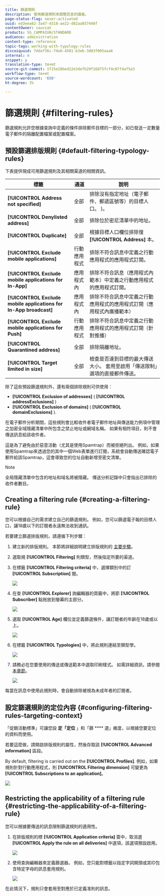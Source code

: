 ```yaml
---
title: 篩選規則
description: 使用篩選規則來調整訊息的讀者。
page-status-flag: never-activated
uuid: ed3eea62-3a47-4318-ae22-d82aa857448f
contentOwner: sauviat
products: SG_CAMPAIGN/STANDARD
audience: administration
content-type: reference
topic-tags: working-with-typology-rules
discoiquuid: 7ddaf36c-74e6-4501-b3eb-3d03f005aaa6
internal: n
snippet: y
translation-type: tm+mt
source-git-commit: 1f15e28bed22e3defb29f16875fcf4c07f4af5a3
workflow-type: tm+mt
source-wordcount: '650'
ht-degree: 3%

---
```



# 篩選規則 {#filtering-rules}

篩選規則允許您根據查詢中定義的條件排除郵件目標的一部分，如已發送一定數量電子郵件的隔離配置檔案或配置檔案。

## 預設篩選排版規則 {#default-filtering-typology-rules}

下表提供現成可用篩選規則及其相關渠道的相關資訊。

| 標籤 | 通道 | 說明 |
---------|----------|---------
| **[!UICONTROL Address not specified]** | 全部 | 排除沒有指定地址（電子郵件、郵遞區號等）的目標人口。 )。 |
| **[!UICONTROL Denylisted address]** | 全部 | 排除位於密尼清單中的地址。 |
| **[!UICONTROL Duplicate]** | 全部 | 根據目標人口欄位排除復 **[!UICONTROL Address]** 本。 |
| **[!UICONTROL Exclude mobile applications]** | 行動應用程式 | 排除不符合訊息中定義之行動應用程式的應用程式訂閱。 |
| **[!UICONTROL Exclude mobile applications for In-App]** | 應用程式內 | 排除不符合訊息（應用程式內範本）中定義之行動應用程式的應用程式訂閱。 |
| **[!UICONTROL Exclude mobile applications for In-App broadcast]** | 應用程式內 | 排除不符合訊息中定義之行動應用程式的應用程式訂閱（應用程式內廣播範本） |
| **[!UICONTROL Exclude mobile applications for Push]** | 行動應用程式 | 排除不符合訊息中定義之行動應用程式的應用程式訂閱（針對推播） |
| **[!UICONTROL Quarantined address]** | 全部 | 排除隔離地址。 |
| **[!UICONTROL Target limited in size]** | 全部 | 檢查是否達到目標的最大傳送大小。 套用至啟用「傳送限制」選項的直接郵件傳送。 |

除了這些預設篩選規則外，還有兩個排除規則可供使用：

* **[!UICONTROL Exclusion of addresses]** ( **[!UICONTROL addressExclusions]** )
* **[!UICONTROL Exclusion of domains]** ( **[!UICONTROL domainExclusions]** ).

在電子郵件分析期間，這些規則會比較收件者電子郵件地址與傳送能力例項中管理之加密全域隱藏清單中所包含之禁止地址或網域名稱。 如果有相符項目，則不會傳送訊息給該收件者。

這是為了避免由於惡意活動（尤其是使用Spamtrap）而被拒絕列出。 例如，如果使用Spamtrap來透過您的其中一個Web表單進行訂閱，系統會自動傳送確認電子郵件給該Spamtrap，這會導致您的位址自動新增至密文清單。

>[!NOTE]
>
>全局隱藏清單中包含的地址和域名將被隱藏。 傳送分析記錄中只會指出已排除的收件者數目。

## Creating a filtering rule {#creating-a-filtering-rule}

您可以根據自己的需求建立自己的篩選規則。 例如，您可以篩選電子報的目標人口，讓18歲以下的訂閱者永遠無法收到通訊。

若要建立篩選排版規則，請遵循下列步驟：

1. 建立新的排版規則。 本節將詳細說明建立排版規則的 [主要步驟](../../sending/using/managing-typology-rules.md)。

1. 選取規 **[!UICONTROL Filtering]** 則類型，然後指定所要的渠道。

1. 在標籤 **[!UICONTROL Filtering criteria]** 中，選擇類別中的訂 **[!UICONTROL Subscription]** 閱。

   ![](assets/typology_create-rule-subscription.png)

1. 在查 **[!UICONTROL Explorer]** 詢編輯器的頁籤中，將節 **[!UICONTROL Subscriber]** 點拖放到螢幕的主部分。

   ![](assets/typology_create-rule-subscriber.png)

1. 選取 **[!UICONTROL Age]** 欄位並定義篩選條件，讓訂閱者的年齡在18歲或以上。

   ![](assets/typology_create-rule-age.png)

1. 在標籤 **[!UICONTROL Typologies]** 中，將此規則連結至類型學。

   ![](assets/typology_create-rule-typology.png)

1. 請務必在您要使用的傳送或傳送範本中選取印刷樣式。 如需詳細資訊，請參閱[本章節](../../sending/using/managing-typologies.md#applying-typologies-to-messages)。

   ![](assets/typology_template.png)

每當在訊息中使用此規則時，會自動排除被視為未成年者的訂閱者。

## 設定篩選規則的定位內容 {#configuring-filtering-rules-targeting-context}

「促銷活動標準」可讓您設 **定「定位** 」和「篩 **** 選」維度，以根據您要定位的資料而使用。

若要這麼做，請開啟排版規則的屬性，然後存取該 **[!UICONTROL Advanced information]** 區段。

By default, filtering is carried out on the **[!UICONTROL Profiles]**. 例如，如果規則針對行動應用程式，則 **[!UICONTROL Filtering dimension]** 可變更為 **[!UICONTROL Subscriptions to an application]**。

![](assets/typology_rule-order_2.png)

## Restricting the applicability of a filtering rule {#restricting-the-applicability-of-a-filtering-rule}

您可以根據要傳送的訊息限制篩選規則的適用性。

1. 在排版規則的標 **[!UICONTROL Application criteria]** 簽中，取消選 **[!UICONTROL Apply the rule on all deliveries]** 中選項，該選項預設啟用。

   ![](assets/typology_limit.png)

1. 使用查詢編輯器來定義篩選器。 例如，您只能對標籤以指定字詞開頭或其ID包含特定字母的訊息套用規則。

   ![](assets/typology_limit-rule.png)

在此情況下，規則只會套用至對應於已定義准則的訊息。
